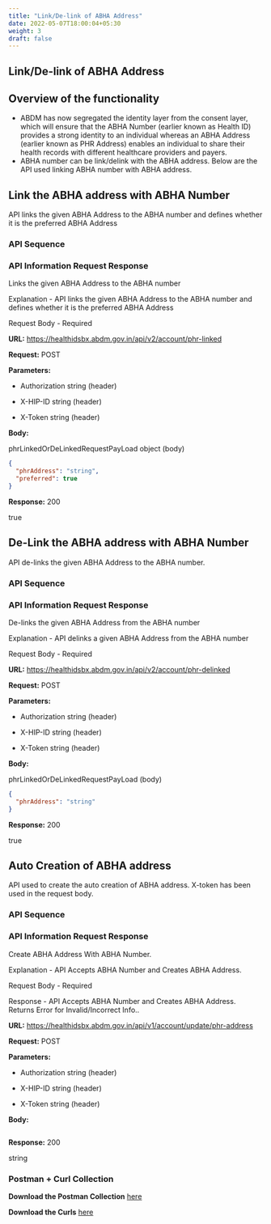 ```yaml
---
title: "Link/De-link of ABHA Address"
date: 2022-05-07T18:00:04+05:30
weight: 3
draft: false
---
```



## Link/De-link of ABHA Address

## Overview of the functionality 

- ABDM has now segregated the identity layer from the consent layer, which will ensure that the ABHA Number (earlier known as Health ID) provides a strong identity to an individual whereas 
an ABHA Address (earlier known as PHR Address) enables an individual to share their health records with different healthcare providers and payers.
- ABHA number can be link/delink with the ABHA address. Below are the API used linking ABHA number with ABHA address.


## Link the ABHA address with ABHA Number

API links the given ABHA Address to the ABHA number and defines whether it is the preferred ABHA Address


### API Sequence 


### API Information Request Response 

Links the given ABHA Address to the ABHA number

Explanation - API links the given ABHA Address to the ABHA number and defines whether it is the preferred ABHA Address

Request Body - Required

**URL:** https://healthidsbx.abdm.gov.in/api/v2/account/phr-linked

**Request:** POST  

**Parameters:**

- Authorization  string (header)

- X-HIP-ID  string (header)

- X-Token  string (header)


**Body:**

phrLinkedOrDeLinkedRequestPayLoad  object (body)

```json
{
  "phrAddress": "string",
  "preferred": true
}
```

**Response:** 200

true


## De-Link the ABHA address with ABHA Number


API de-links the given ABHA Address to the ABHA number.


### API Sequence 


### API Information Request Response 

De-links the given ABHA Address from the ABHA number

Explanation - API delinks a given ABHA Address from the ABHA number

Request Body - Required

**URL:** https://healthidsbx.abdm.gov.in/api/v2/account/phr-delinked

**Request:** POST  

**Parameters:**

- Authorization string (header)

- X-HIP-ID string (header)

- X-Token string (header)



**Body:**

phrLinkedOrDeLinkedRequestPayLoad  (body)

```json
{
  "phrAddress": "string"
}
```

**Response:** 200 

true 



## Auto Creation of ABHA address


API used to create the auto creation of ABHA address. X-token has been used in the request body.


### API Sequence 


### API Information Request Response 

Create ABHA Address With ABHA Number.

Explanation - API Accepts ABHA Number and Creates ABHA Address.

Request Body - Required

Response - API Accepts ABHA Number and Creates ABHA Address. Returns Error for Invalid/Incorrect Info..

**URL:** https://healthidsbx.abdm.gov.in/api/v1/account/update/phr-address

**Request:** POST  

**Parameters:**

- Authorization string (header)

- X-HIP-ID string (header)

- X-Token string (header)


**Body:**

```json

```

**Response:** 200

string

### Postman + Curl Collection 

**Download the Postman Collection** [here](/abdm-docs/Postman/)

**Download the Curls** [here](/abdm-docs/Curls/)



